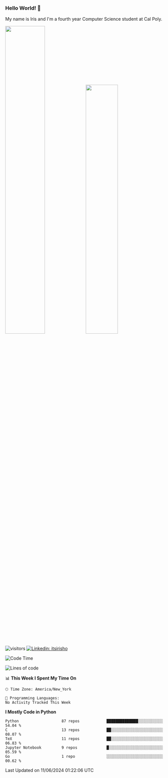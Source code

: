 ### Hello World! 👋

My name is Iris and I'm a fourth year Computer Science student at Cal Poly. 

<div id='github-stats' class='container'>
 <!-- GitHub Stats -->
 <img style="height: auto; width: 50%;" class="img" src="https://github-readme-stats.vercel.app/api?username=sleepyStick&show_icons=true&&count_private=true&include_all_commits=true&theme=panda" />
 <!-- GitHub Languages -->
 <img style="height: auto; width: 45%;" class="img" src="https://github-readme-stats.vercel.app/api/top-langs/?username=sleepyStick&langs_count=5&layout=compact&theme=panda" />
</div>

![visitors](https://komarev.com/ghpvc/?username=sleepyStick)
[![Linkedin: itsirisho](https://img.shields.io/badge/-itsirisho-informational?style=flat-square&logo=Linkedin&logoColor=white&link=https://www.linkedin.com/in/itsirisho/)](https://www.linkedin.com/in/itsirisho/)

<!--START_SECTION:waka-->
![Code Time](http://img.shields.io/badge/Code%20Time-774%20hrs%2012%20mins-blue)

![Lines of code](https://img.shields.io/badge/From%20Hello%20World%20I%27ve%20Written-45.7%20million%20lines%20of%20code-blue)

📊 **This Week I Spent My Time On** 

```text
🕑︎ Time Zone: America/New_York

💬 Programming Languages: 
No Activity Tracked This Week
```

**I Mostly Code in Python** 

```text
Python                   87 repos            ██████████████░░░░░░░░░░░   54.04 % 
C                        13 repos            ██░░░░░░░░░░░░░░░░░░░░░░░   08.07 % 
TeX                      11 repos            ██░░░░░░░░░░░░░░░░░░░░░░░   06.83 % 
Jupyter Notebook         9 repos             █░░░░░░░░░░░░░░░░░░░░░░░░   05.59 % 
Go                       1 repo              ░░░░░░░░░░░░░░░░░░░░░░░░░   00.62 % 
```




 Last Updated on 11/06/2024 01:22:06 UTC
<!--END_SECTION:waka-->

<!--
**konanyuta/konanyuta** is a ✨ _special_ ✨ repository because its `README.md` (this file) appears on your GitHub profile.

Here are some ideas to get you started:

- 🔭 I’m currently working on ...
- 🌱 I’m currently learning ...
- 👯 I’m looking to collaborate on ...
- 🤔 I’m looking for help with ...
- 💬 Ask me about ...
- 📫 How to reach me: ...
- 😄 Pronouns: ...
- ⚡ Fun fact: ...
-->
